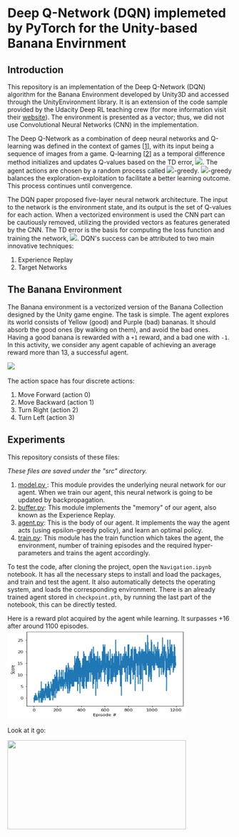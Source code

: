 # Deep Q-Network (DQN) implemeted by PyTorch for the Unity-based Banana Envirnment

## Introduction
This repository is an implementation of the Deep Q-Network (DQN) algorithm for the Banana Environment developed by Unity3D and accessed through the UnityEnvironment library. It is an extension of the code sample provided by the Udacity Deep RL teaching crew (for more information visit their [website](https://www.udacity.com/course/deep-reinforcement-learning-nanodegree--nd893)). The environment is presented as a vector; thus, we did not use Convolutional Neural Networks (CNN) in the implementation.

The Deep Q-Network as a combination of deep neural networks and Q-learning was defined in the context of games \[[1](https://arxiv.org/abs/1312.5602)\], with its input being a sequence of images from a game. Q-learning \[[2](https://link.springer.com/article/10.1007%2FBF00992698)\] as a temporal difference method initializes and updates Q-values based on the TD error, <img src="https://render.githubusercontent.com/render/math?math=Q(s,a) \leftarrow Q(s,a) %2B \alpha [R %2B \gamma \max Q(s',a') - Q(s,a)]">. The agent actions are chosen by a random process called <img src="https://render.githubusercontent.com/render/math?math=\epsilon">-greedy. <img src="https://render.githubusercontent.com/render/math?math=\epsilon">-greedy balances the exploration-exploitation to facilitate a better learning outcome. This process continues until convergence.

The DQN paper proposed five-layer neural network architecture. The input to the network is the environment state, and its output is the set of Q-values for each action. When a vectorized environment is used the CNN part can be cautiously removed, utilizing the provided vectors as features generated by the CNN. The TD error is the basis for computing the loss function and training the network, <img src="https://render.githubusercontent.com/render/math?math=L(\theta) \leftarrow (r %2B \gamma \max Q(s', a':\theta^{-}) - Q(s,a:\theta))^2">. DQN's success can be attributed to two main innovative techniques:
1. Experience Replay
2. Target Networks

## The Banana Environment
The Banana environment is a vectorized version of the Banana Collection designed by the Unity game engine. The task is simple. The agent explores its world consists of Yellow (good) and Purple (bad) bananas. It should absorb the good ones (by walking on them), and avoid the bad ones. Having a good banana is rewarded with a `+1` reward, and a bad one with `-1`. In this activity, we consider any agent capable of achieving an average reward more than 13, a successful agent.

<img src="https://render.githubusercontent.com/render/math?math=e^{i %2B\pi} =x%2B1">

The action space has four discrete actions:
1. Move Forward (action 0)
2. Move Backward (action 1)
3. Turn Right (action 2)
4. Turn Left (action 3)

## Experiments
This repository consists of these files:

*These files are saved under the "src" directory.*
1. <ins> model.py </ins>: This module provides the underlying neural network for our agent. When we train our agent, this neural network is going to be updated by backpropagation.
2. <ins>buffer.py</ins>: This module implements the "memory" of our agent, also known as the Experience Replay.
3. <ins>agent.py</ins>: This is the body of our agent. It implements the way the agent acts (using epsilon-greedy policy), and learn an optimal policy.
4. <ins>train.py</ins>: This module has the train function which takes the agent, the environment, number of training episodes and the required hyper-parameters and trains the agent accordingly.

To test the code, after cloning the project, open the `Navigation.ipynb` notebook. It has all the necessary steps to install and load the packages, and train and test the agent. It also automatically detects the operating system, and loads the corresponding environment. There is an already trained agent stored in `checkpoint.pth`, by running the last part of the notebook, this can be directly tested.

Here is a reward plot acquired by the agent while learning. It surpasses +16 after around 1100 episodes.
<Img src="https://github.com/FredAmouzgar/DQN_PyTorch/raw/master/pics/DQN_reward_plot.png" width="400" height="200">

Look at it go:

<Img src="https://github.com/FredAmouzgar/DQN_PyTorch/raw/master/pics/BananaAgent.gif" width="400" height="200">